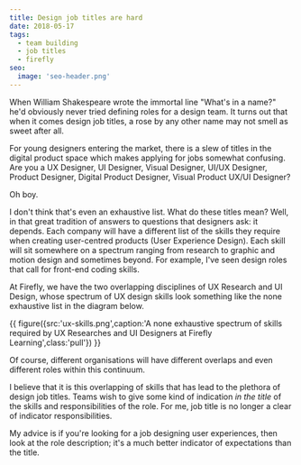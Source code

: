 ```yaml
---
title: Design job titles are hard
date: 2018-05-17
tags:
  - team building
  - job titles
  - firefly
seo:
  image: 'seo-header.png'
---
```

When William Shakespeare wrote the immortal line "What's in a name?" he'd obviously never tried defining roles for a design team. It turns out that when it comes design job titles, a rose by any other name may not smell as sweet after all.

For young designers entering the market, there is a slew of titles in the digital product space which makes applying for jobs somewhat confusing. Are you a UX Designer, UI Designer, Visual Designer, UI/UX Designer, Product Designer, Digital Product Designer, Visual Product UX/UI Designer?

Oh boy.

I don't think that's even an exhaustive list. What do these titles mean? Well, in that great tradition of answers to questions that designers ask: it depends. Each company will have a different list of the skills they require when creating user-centred products (User Experience Design). Each skill will sit somewhere on a spectrum ranging from research to graphic and motion design and sometimes beyond. For example, I've seen design roles that call for front-end coding skills.

At Firefly, we have the two overlapping disciplines of UX Research and UI Design, whose spectrum of UX design skills look something like the none exhaustive list in the diagram below.

{{ figure({src:'ux-skills.png',caption:'A none exhaustive spectrum of skills required by UX Researches and UI Designers at Firefly Learning',class:'pull'}) }} 

Of course, different organisations will have different overlaps and even different roles within this continuum.

I believe that it is this overlapping of skills that has lead to the plethora of design job titles. Teams wish to give some kind of indication _in the title_ of the skills and responsibilities of the role. For me, job title is no longer a clear of indicator responsibilities.

My advice is if you're looking for a job designing user experiences, then look at the role description; it's a much better indicator of expectations than the title.


